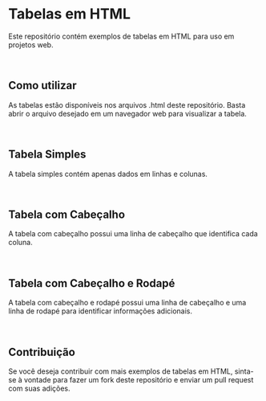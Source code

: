 # Tabelas em HTML
Este repositório contém exemplos de tabelas em HTML para uso em projetos web.

<br>

## Como utilizar
As tabelas estão disponíveis nos arquivos .html deste repositório. Basta abrir o arquivo desejado em um navegador web para visualizar a tabela.

<br>

## Tabela Simples
A tabela simples contém apenas dados em linhas e colunas.

<br>

## Tabela com Cabeçalho
A tabela com cabeçalho possui uma linha de cabeçalho que identifica cada coluna.

<br>

## Tabela com Cabeçalho e Rodapé
A tabela com cabeçalho e rodapé possui uma linha de cabeçalho e uma linha de rodapé para identificar informações adicionais.

<br>

## Contribuição
Se você deseja contribuir com mais exemplos de tabelas em HTML, sinta-se à vontade para fazer um fork deste repositório e enviar um pull request com suas adições.






